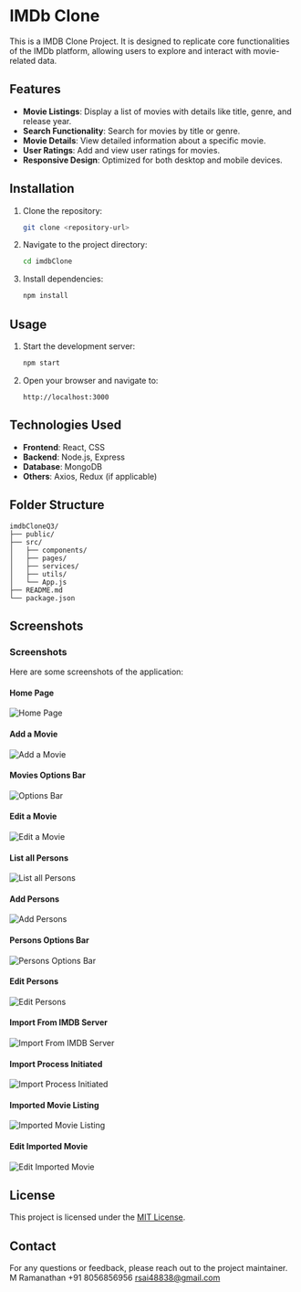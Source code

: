 # IMDb Clone

This is a IMDB Clone Project. It is designed to replicate core functionalities of the IMDb platform, allowing users to explore and interact with movie-related data.

## Features

- **Movie Listings**: Display a list of movies with details like title, genre, and release year.
- **Search Functionality**: Search for movies by title or genre.
- **Movie Details**: View detailed information about a specific movie.
- **User Ratings**: Add and view user ratings for movies.
- **Responsive Design**: Optimized for both desktop and mobile devices.

## Installation

1. Clone the repository:
    ```bash
    git clone <repository-url>
    ```
2. Navigate to the project directory:
    ```bash
    cd imdbClone
    ```
3. Install dependencies:
    ```bash
    npm install
    ```

## Usage

1. Start the development server:
    ```bash
    npm start
    ```
2. Open your browser and navigate to:
    ```
    http://localhost:3000
    ```

## Technologies Used

- **Frontend**: React, CSS
- **Backend**: Node.js, Express
- **Database**: MongoDB
- **Others**: Axios, Redux (if applicable)

## Folder Structure

```
imdbCloneQ3/
├── public/
├── src/
│   ├── components/
│   ├── pages/
│   ├── services/
│   ├── utils/
│   └── App.js
├── README.md
└── package.json
```
## Screenshots

### Screenshots

Here are some screenshots of the application:

#### Home Page
![Home Page](./Screenshots/List%20Movies.png)

#### Add a Movie
![Add a Movie](./Screenshots/Add%20Movie.png)

#### Movies Options Bar
![Options Bar](./Screenshots/Options%20Bar.png)

#### Edit a Movie
![Edit a Movie](./Screenshots/Edit%20Movie.png)

#### List all Persons
![List all Persons](./Screenshots/Persons%20Listing.png)

#### Add Persons
![Add Persons](./Screenshots/Add%20persons.png)

#### Persons Options Bar
![Persons Options Bar](./Screenshots/Persons%20Options%20Bar.png)

#### Edit Persons
![Edit Persons](./Screenshots/Edit%20Persons.png)

#### Import From IMDB Server
![Import From IMDB Server](./Screenshots/Import%20From%20IMDB%20Server.png)

#### Import Process Initiated
![Import Process Initiated](./Screenshots/Import%20Process%20Initiated.png)

#### Imported Movie Listing
![Imported Movie Listing](./Screenshots/Imported%20Movie%20Listing.png)

#### Edit Imported Movie 
![Edit Imported Movie](./Screenshots/Edit%20Imported%20Movie.png)


## License

This project is licensed under the [MIT License](LICENSE).

## Contact

For any questions or feedback, please reach out to the project maintainer.
M Ramanathan
+91 8056856956
rsai48838@gmail.com
